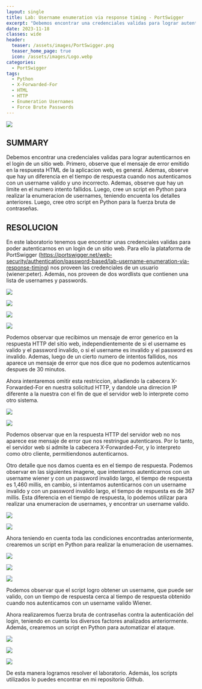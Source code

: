 ```yaml
---
layout: single
title: Lab: Username enumeration via response timing - PortSwigger
excerpt: "Debemos encontrar una credenciales validas para lograr autenticarnos en el login de un sitio web. Primero, observe que el mensaje de error emitido en la respuesta HTML de la aplicacion web, es general. Ademas, observe que hay un diferencia en el tiempo de respuesta cuando nos autenticamos con un username valido y uno incorrecto. Ademas, observe que hay un limite en el numero intento fallidos. Luego, cree un script en Python para realizar la enumeracion de usernames, teniendo encuenta los detalles anteriores. Luego, cree otro script en Python para la fuerza bruta de contraseñas."
date: 2023-11-18	
classes: wide
header:
  teaser: /assets/images/PortSwigger.png
  teaser_home_page: true
  icon: /assets/images/Logo.webp
categories:
  - PortSwigger
tags:
  - Python
  - X-Forwarded-For
  - HTML
  - HTTP
  - Enumeration Usernames 
  - Force Brute Passwords
---
```


![](/assets/images/Enumeration/image001.png)

## SUMMARY

Debemos encontrar una credenciales validas para lograr autenticarnos en el login de un sitio web. Primero, observe que el mensaje de error emitido en la respuesta HTML de la aplicacion web, es general. Ademas, observe que hay un diferencia en el tiempo de respuesta cuando nos autenticamos con un username valido y uno incorrecto. Ademas, observe que hay un limite en el numero intento fallidos. Luego, cree un script en Python para realizar la enumeracion de usernames, teniendo encuenta los detalles anteriores. Luego, cree otro script en Python para la fuerza bruta de contraseñas.

## RESOLUCION

En este laboratorio tenemos que encontrar unas credenciales validas para poder autenticarnos en un login de un sitio web. Para ello la plataforma de PortSwigger (https://portswigger.net/web-security/authentication/password-based/lab-username-enumeration-via-response-timing) nos proveen las credenciales de un usuario (wiener:peter). Además, nos proveen de dos wordlists que contienen una lista de usernames y passwords.

![](/assets/images/Enumeration/image002.png)

![](/assets/images/Enumeration/image003.png)

![](/assets/images/Enumeration/image004.png)

![](/assets/images/Enumeration/image005.png)

Podemos observar que recibimos un mensaje de error generico en la respuesta HTTP del sitio web, independientemente de si el username es valido y el password invalido, o si el username es invalido y el password es invalido. Ademas, luego de un cierto numero de intentos fallidos, nos aparece un mensaje de error que nos dice que no podemos autenticarnos despues de 30 minutos.

Ahora intentaremos omitir esta restriccion, añadiendo la cabecera X-Forwarded-For en nuestra solicitud HTTP, y dandole una dirrecion IP diferente a la nuestra con el fin de que el servidor web lo interprete como otro sistema.

![](/assets/images/Enumeration/image006.png)

![](/assets/images/Enumeration/image007.png)

Podemos observar que en la respuesta HTTP del servidor web no nos aparece ese mensaje de error que nos restringue autenticaros. Por lo tanto, el servidor web si admite la cabecera X-Forwarded-For, y lo interpreto como otro cliente, permitiendonos autenticarnos. 

Otro detalle que nos damos cuenta es en el tiempo de respuesta. Podemos observar en las siguientes imagene, que intentamos autenticarnos con un username wiener y con un password invalido largo, el tiempo de respuesta es 1,460 millis, en cambio, si intentamos autenticarnos con un username invalido y con un password invalido largo, el tiempo de respuesta es de 367 millis. Esta diferencia en el tiempo de respuesta, lo podemos utilizar para realizar una enumeracion de usernames, y encontrar un username valido.

![](/assets/images/Enumeration/image008.png)

![](/assets/images/Enumeration/image009.png)

Ahora teniendo en cuenta toda las condiciones encontradas anteriormente, crearemos un script en Python para realizar la enumeracion de usernames.

![](/assets/images/Enumeration/image010.png)

![](/assets/images/Enumeration/image011.png)

![](/assets/images/Enumeration/image012.png)

Podemos observar que el script logro obtener un username, que puede ser valido, con un tiempo de respuesta cerca al tiempo de respuesta obtenido cuando nos autenticamos con un username valido Wiener.

Ahora realizaremos fuerza bruta de contraseñas contra la autenticación del login, teniendo en cuenta los diversos factores analizados anteriormente. Además, crearemos un script en Python para automatizar el ataque.

![](/assets/images/Enumeration/image013.png)

![](/assets/images/Enumeration/image014.png)

![](/assets/images/Enumeration/image015.png)

De esta manera logramos resolver el laboratorio. Además, los scripts utilizados lo puedes encontrar en mi repositorio Github.


